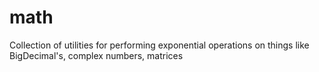 # math
Collection of utilities for performing exponential operations on things like BigDecimal's, complex numbers, matrices
